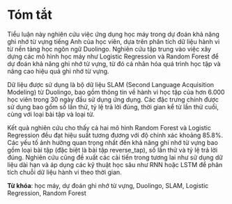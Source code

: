# Tóm tắt

Tiểu luận này nghiên cứu việc ứng dụng học máy trong dự đoán khả năng ghi nhớ từ vựng tiếng Anh của học viên, dựa trên phân tích dữ liệu hành vi từ nền tảng học ngôn ngữ Duolingo. Nghiên cứu tập trung vào việc xây dựng các mô hình học máy như Logistic Regression và Random Forest để dự đoán khả năng ghi nhớ từ vựng, từ đó cá nhân hóa quá trình học tập và nâng cao hiệu quả ghi nhớ từ vựng.

Dữ liệu được sử dụng là bộ dữ liệu SLAM (Second Language Acquisition Modeling) từ Duolingo, bao gồm thông tin về hành vi học tập của hơn 6.000 học viên trong 30 ngày đầu sử dụng ứng dụng. Các đặc trưng chính được sử dụng bao gồm số lần thử, tỷ lệ trả lời đúng, thời gian kể từ lần thử cuối, cùng với loại bài tập và loại từ.

Kết quả nghiên cứu cho thấy cả hai mô hình Random Forest và Logistic Regression đều đạt hiệu suất tương đương với độ chính xác khoảng 85.8%. Các yếu tố ảnh hưởng quan trọng nhất đến khả năng ghi nhớ từ vựng bao gồm loại bài tập (đặc biệt là bài tập reverse_tap), số lần thử và tỷ lệ trả lời đúng. Nghiên cứu cũng đề xuất các cải tiến trong tương lai như sử dụng dữ liệu dài hạn và áp dụng các kỹ thuật học sâu như RNN hoặc LSTM để phân tích chuỗi dữ liệu hành vi theo thời gian.

**Từ khóa**: học máy, dự đoán ghi nhớ từ vựng, Duolingo, SLAM, Logistic Regression, Random Forest

<!--
Đã cập nhật các số liệu thực tế sau khi hoàn thành phân tích dữ liệu:
1. Độ chính xác thực tế của mô hình Random Forest: 85.82%
2. Độ chính xác thực tế của mô hình Logistic Regression: 85.80%
3. Các yếu tố ảnh hưởng chính: format_reverse_tap, num_attempts, correct_ratio
-->
